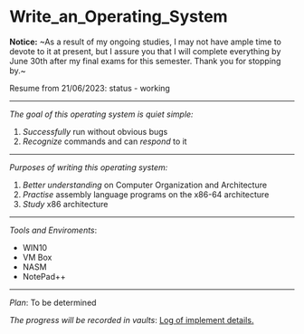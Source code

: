 # Write_an_Operating_System

**Notice:** ~As a result of my ongoing studies, I may not have ample time to devote to it at present, but I assure you that I will complete everything by June 30th after my final exams for this semester. Thank you for stopping by.~

Resume from 21/06/2023: status - working


---

*The goal of this operating system is quiet simple:*

1. *Successfully* run without obvious bugs
2. *Recognize* commands and can *respond* to it 

----


*Purposes of writing this operating system:*
1. *Better understanding* on Computer Organization and Architecture 
2. *Practise* assembly language programs on the x86-64 architecture
3. *Study* x86 architecture

----


*Tools and Enviroments*:
- WIN10 
- VM Box 
- NASM 
- NotePad++ 

----


*Plan*: To be determined 

*The progress will be recorded in vaults*: 
<a href="https://github.com/JasperZhang121/Vaults/tree/main/Computer%20Operating%20System/Write%20an%20OS">
Log of implement details. </a>

